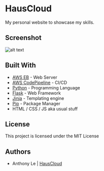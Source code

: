 # HausCloud
My personal website to showcase my skills.

## Screenshot
![alt text](https://imgur.com/w77ifsx)

## Built With
* [AWS EB](https://aws.amazon.com/elasticbeanstalk/) - Web Server
* [AWS CodePipeline](https://aws.amazon.com/codepipeline/) - CI/CD
* [Python](https://www.python.org/) - Programming Language
* [Flask](https://flask.palletsprojects.com/en/1.1.x/) - Web Framework
* [Jinja](https://jinja.palletsprojects.com/en/2.11.x/) - Templating engine
* [Pip](https://pypi.org/project/pip/) - Package Manager
* HTML / CSS / JS aka usual stuff

## License
This project is licensed under the MIT License

## Authors
* Anthony Le | [HausCloud](https://github.com/HausCloud)